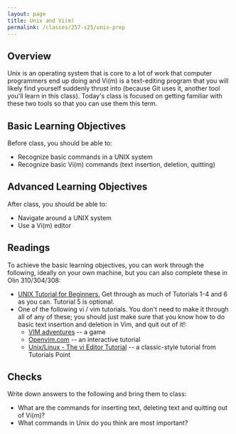 ```yaml
---
layout: page
title: Unix and Vi(m)
permalink: /classes/257-s25/unix-prep
---
```


## Overview
Unix is an operating system that is core to a lot of work that computer programmers end up doing and Vi(m) is a text-editing program that you will likely find yourself suddenly thrust into (because Git uses it, another tool you'll learn in this class). Today's class is focused on getting familiar with these two tools so that you can use them this term.

## Basic Learning Objectives
Before class, you should be able to:
* Recognize basic commands in a UNIX system
* Recognize basic Vi(m) commands (text insertion, deletion, quitting)

## Advanced Learning Objectives
After class, you should be able to:
* Navigate around a UNIX system
* Use a Vi(m) editor

## Readings
To achieve the basic learning objectives, you can work through the following, ideally on your own machine, but you can also complete these in Olin 310/304/308:

* [UNIX Tutorial for Beginners.](https://www.cs.carleton.edu/courses/course_resources/Unix2/index.html) Get through as much of Tutorials 1-4 and 6 as you can. Tutorial 5 is optional.
* One of the following vi / vim tutorials. You don't need to make it through all of any of these; you should just make sure that you know how to do basic text insertion and deletion in Vim, and quit out of it!:
    * [VIM adventures](https://vim-adventures.com/) -- a game
    * [Openvim.com](https://www.openvim.com/) -- an interactive tutorial
    * [Unix/Linux - The vi Editor Tutorial](https://www.tutorialspoint.com/unix/unix-vi-editor.htm) -- a classic-style tutorial from Tutorials Point

## Checks
Write down answers to the following and bring them to class:
* What are the commands for inserting text, deleting text and quitting out of Vi(m)?
* What commands in Unix do you think are most important?